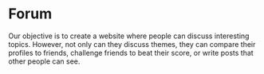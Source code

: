 Forum
=====

Our objective is to create a website where people can discuss interesting topics. However, not 
only can they discuss themes, they can compare their profiles to friends, challenge friends 
to beat their score, or write posts that other people can see.
